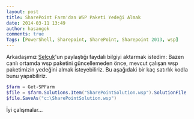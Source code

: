 ```yaml
---
layout: post
title: SharePoint Farm'dan WSP Paketi Yedeği Almak
date: 2014-03-11 13:49
author: hasangok
comments: true
Tags: [PowerShell, Sharepoint, SharePoint, Sharepoint 2013, wsp]
---
```

Arkadaşımız [Selçuk](http://www.sdemir.com)'un paylaştığı faydalı bilgiyi aktarmak istedim:
Bazen canlı ortamda wsp paketini güncellemeden önce, mevcut çalışan wsp paketimizin yedeğini almak isteyebiliriz. Bu aşağıdaki bir kaç satırlık kodla bunu yapabiliriz.

```powershell
$farm = Get-SPFarm
$file = $farm.Solutions.Item("SharePointSolution.wsp").SolutionFile
$file.SaveAs("c:\SharePointSolution.wsp")
```
İyi çalışmalar...
